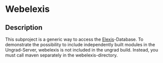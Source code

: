 # Webelexis

## Description

This subproject is a generic way to access the [Elexis](http://www.elexis.ch/ungrad)-Database. To demonstrate the possibility to include
 independently built modules in the Ungrad-Server, webelexis is not included in the ungrad build. Instead, you must call maven separately 
   in the webelexis-directory.
   
   